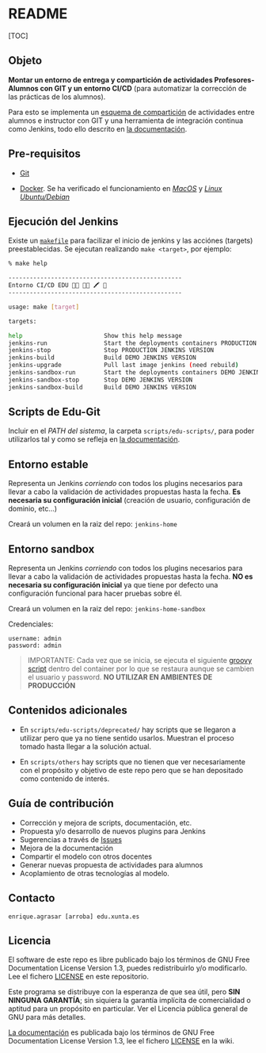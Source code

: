 # README

[TOC]

## Objeto

**Montar un entorno de entrega y compartición de actividades Profesores-Alumnos con GIT y un entorno CI/CD** (para automatizar la corrección de las prácticas de los alumnos).

Para esto se implementa un [esquema de compartición](wiki/Git-0-RecepcionActividadesGit.md) de actividades entre alumnos e instructor con GIT y una herramienta de integración continua como Jenkins, todo ello descrito en [la documentación](https://bitbucket.org/eduxunta/edu-devops-environment/wiki/Home).

## Pre-requisitos

* [Git](https://git-scm.com)

* [Docker](https://docs.docker.com/get-docker/). Se ha verificado el funcionamiento en [*MacOS*](https://www.docker.com/products/docker-desktop) y [*Linux Ubuntu/Debian*](https://docs.docker.com/install/linux/docker-ce/debian/)

## Ejecución del Jenkins

Existe un [`makefile`](Makefile) para facilizar el inicio de jenkins y las acciónes (targets) preestablecidas. Se ejecutan realizando `make <target>`, por ejemplo:

```bash
% make help  

-------------------------------------------------
Entorno CI/CD EDU 👩‍🏫 👨‍🏫 🖍 📝 
-------------------------------------------------

usage: make [target]

targets:

help                       Show this help message
jenkins-run                Start the deployments containers PRODUCTION JENKINS VERSION (Detached)
jenkins-stop               Stop PRODUCTION JENKINS VERSION
jenkins-build              Build DEMO JENKINS VERSION
jenkins-upgrade            Pull last image jenkins (need rebuild)
jenkins-sandbox-run        Start the deployments containers DEMO JENKINS VERSION (Detached)
jenkins-sandbox-stop       Stop DEMO JENKINS VERSION
jenkins-sandbox-build      Build DEMO JENKINS VERSION

```

## Scripts de Edu-Git

Incluir en el *PATH del sistema*, la carpeta `scripts/edu-scripts/`, para poder utilizarlos tal y como se refleja en [la documentación](https://bitbucket.org/eduxunta/edu-devops-environment/wiki/Home).

## Entorno estable

Representa un Jenkins *corriendo* con todos los plugins necesarios para llevar a cabo la validación de actividades propuestas hasta la fecha. **Es necesaria su configuración inicial** (creación de usuario, configuración de dominio, etc...)

Creará un volumen en la raiz del repo: `jenkins-home`

## Entorno sandbox

Representa un Jenkins *corriendo* con todos los plugins necesarios para llevar a cabo la validación de actividades propuestas hasta la fecha. **NO es necesaria su configuración inicial** ya que tiene por defecto una configuración funcional para hacer pruebas sobre él.

Creará un volumen en la raiz del repo: `jenkins-home-sandbox`

Credenciales:

	username: admin
	password: admin

> IMPORTANTE: Cada vez que se inicia, se ejecuta el siguiente [groovy script](jenkins/jenkinsMyImage-sandbox/security.groovy) dentro del container por lo que se restaura aunque se cambien el usuario y password. **NO UTILIZAR EN AMBIENTES DE PRODUCCIÓN**

## Contenidos adicionales

* En `scripts/edu-scripts/deprecated/` hay scripts que se llegaron a utilizar pero que ya no tiene sentido usarlos. Muestran el proceso tomado hasta llegar a la solución actual.

* En `scripts/others` hay scripts que no tienen que ver necesariamente con el propósito y objetivo de este repo pero que se han depositado como contenido de interés.


## Guía de contribución

* Corrección y mejora de scripts, documentación, etc.
* Propuesta y/o desarrollo de nuevos plugins para Jenkins
* Sugerencias a través de [Issues](https://bitbucket.org/eduxunta/edu-devops-environment/issues)
* Mejora de la documentación
* Compartir el modelo con otros docentes
* Generar nuevas propuesta de actividades para alumnos
* Acoplamiento de otras tecnologías al modelo.

## Contacto

`enrique.agrasar [arroba] edu.xunta.es`

## Licencia

El software de este repo es libre publicado bajo los términos de GNU Free Documentation License Version 1.3, puedes redistribuirlo y/o modificarlo. Lee el fichero [LICENSE](LICENSE) en este repositorio.

Este programa se distribuye con la esperanza de que sea útil, pero **SIN NINGUNA GARANTÍA**; sin siquiera la garantía implícita de comercialidad o aptitud para un propósito en particular. Ver el Licencia pública general de GNU para más detalles.

[La documentación](https://bitbucket.org/eduxunta/edu-devops-environment/wiki/Home) es publicada bajo los términos de GNU Free Documentation License Version 1.3, lee el fichero [LICENSE](https://bitbucket.org/eduxunta/edu-devops-environment/wiki/LICENSE) en la wiki.